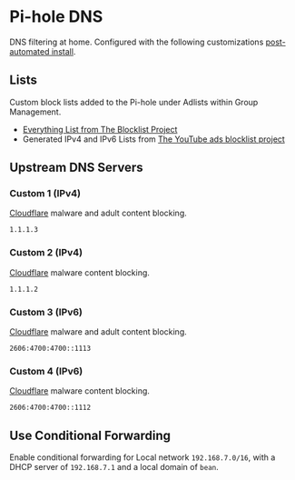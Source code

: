 # Pi-hole DNS

DNS filtering at home.  Configured with the following customizations [post-automated install](https://github.com/pi-hole/pi-hole/#one-step-automated-install).

## Lists

Custom block lists added to the Pi-hole under Adlists within Group Management.

* [Everything List from The Blocklist Project](/blocklistproject/Lists#lists)
* Generated IPv4 and IPv6 Lists from [The YouTube ads blocklist project](/Ewpratten/youtube_ad_blocklist)

## Upstream DNS Servers

### Custom 1 (IPv4)

[Cloudflare](https://1.1.1.3) malware and adult content blocking.

`1.1.1.3`

### Custom 2 (IPv4)

[Cloudflare](https://1.1.1.2) malware content blocking.


`1.1.1.2`

### Custom 3 (IPv6)

[Cloudflare](https://1.1.1.3) malware and adult content blocking.

`2606:4700:4700::1113`

### Custom 4 (IPv6)

[Cloudflare](https://1.1.1.2) malware content blocking.

`2606:4700:4700::1112`

## Use Conditional Forwarding

Enable conditional forwarding for Local network `192.168.7.0/16`, with a DHCP server of `192.168.7.1` and a local domain of `bean`.
